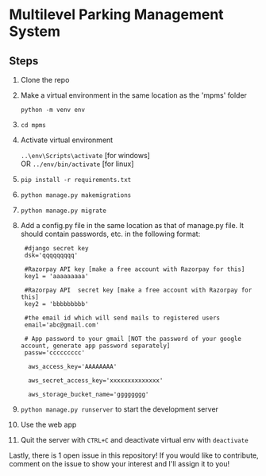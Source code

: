 # Multilevel Parking Management System
## Steps
1. Clone the repo
2. Make a virtual environment in the same location as the 'mpms' folder

   `python -m venv env`
3. `cd mpms`
4. Activate virtual environment

   `..\env\Scripts\activate` [for windows]  
   OR  `../env/bin/activate` [for linux]
5. `pip install -r requirements.txt`
6. `python manage.py makemigrations`
7. `python manage.py migrate`
8. Add a config.py file in the same location as that of manage.py file. It should contain passwords, etc. in the following format:

        #django secret key
        dsk='qqqqqqqqq'  

        #Razorpay API key [make a free account with Razorpay for this]
        key1 = 'aaaaaaaaa'   

        #Razorpay API  secret key [make a free account with Razorpay for this]
        key2 = 'bbbbbbbbb'   

        #the email id which will send mails to registered users
        email='abc@gmail.com'  
        
        # App password to your gmail [NOT the password of your google account, generate app password separately]
        passw='ccccccccc'   

         aws_access_key='AAAAAAAA'

         aws_secret_access_key='xxxxxxxxxxxxxx'

         aws_storage_bucket_name='gggggggg'
9. `python manage.py runserver` to start the development server
10. Use the web app
11. Quit the server with `CTRL+C` and deactivate virtual env with `deactivate`

Lastly, there is 1 open issue in this repository! If you would like to contribute, comment on the issue to show your interest and I'll assign it to you!
